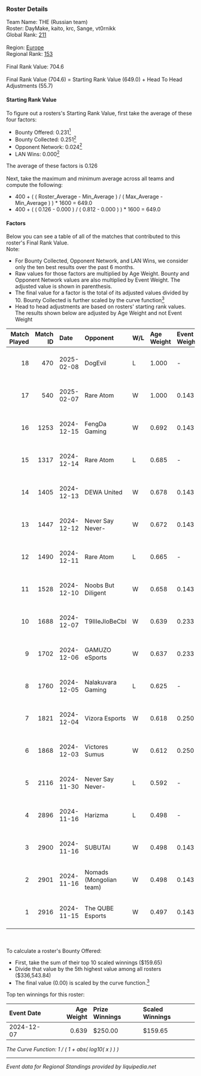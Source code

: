 ### Roster Details<br />
Team Name: THE (Russian team)<br />
Roster: DayMake, kaito, krc, Sange, vt0rnikk<br />
Global Rank: [211](../../standings_global_2025_03_01.md)<br />
<br />
Region: [Europe]( ../../standings_europe_2025_03_01.md)<br />
Regional Rank: [153]( ../../standings_europe_2025_03_01.md)<br />
<br />
Final Rank Value:  704.6<br />
<br />
Final Rank Value (704.6) = Starting Rank Value (649.0) + Head To Head Adjustments (55.7)<br />

#### Starting Rank Value<br />
To figure out a rosters's Starting Rank Value, first take the average of these four factors:<br />
- Bounty Offered: 0.231[<sup>1</sup>](#table2)
- Bounty Collected: 0.251[<sup>2</sup>](#table1)
- Opponent Network: 0.024[<sup>2</sup>](#table1)
- LAN Wins: 0.000[<sup>2</sup>](#table1)

The average of these factors is 0.126<br />
<br />
Next, take the maximum and minimum average across all teams and compute the following:<br />
- 400 + ( ( Roster_Average - Min_Average ) / ( Max_Average - Min_Average ) ) * 1600 = 649.0
- 400 + ( ( 0.126 - 0.000 ) / ( 0.812 - 0.000 ) ) * 1600 = 649.0


#### Factors<br />
Below you can see a table of all of the matches that contributed to this roster's Final Rank Value.<br />
Note:<br />

- For Bounty Collected, Opponent Network, and LAN Wins, we consider only the ten best results over the past 6 months.
- Raw values for those factors are multiplied by Age Weight. Bounty and Opponent Network values are also multiplied by Event Weight. The adjusted value is shown in parenthesis.
- The final value for a factor is the total of its adjusted values divided by 10. Bounty Collected is further scaled by the curve function[<sup>3</sup>](#curveFunction)
- Head to head adjustments are based on rosters' starting rank values. The results shown below are adjusted by Age Weight and not Event Weight
<span id="table1"></span><br />


| Match Played | Match ID | Date       | Opponent                | W/L | Age Weight | Event Weight | Bounty Collected | Opponent Network | LAN Wins  | H2H Adj. | Roster                               |
| -: | -: | :- | :- | :- | :- | :- | :- | :- | :- | -: | :- |
|           18 |      470 | 2025-02-08 | DogEvil                 | L   | 1.000      | -            | -                | -                | -         |   -11.30 | DayMake, kaito, krc, Sange, vt0rnikk |
|           17 |      540 | 2025-02-07 | Rare Atom               | W   | 1.000      | 0.143        | 0.063 (0.009)    | 0.638 (0.091)    | 0 (0.000) |    25.61 | DayMake, kaito, krc, Sange, vt0rnikk |
|           16 |     1253 | 2024-12-15 | FengDa Gaming           | W   | 0.692      | 0.143        | 0.008 (0.001)    | 0.454 (0.045)    | 0 (0.000) |    11.31 | d0RREN, kaito, krc, Sange, vt0rnikk  |
|           15 |     1317 | 2024-12-14 | Rare Atom               | L   | 0.685      | -            | -                | -                | -         |    -3.37 | d0RREN, kaito, krc, Sange, vt0rnikk  |
|           14 |     1405 | 2024-12-13 | DEWA United             | W   | 0.678      | 0.143        | 0.000 (0.000)    | 0.169 (0.016)    | 0 (0.000) |     7.05 | d0RREN, kaito, krc, Sange, vt0rnikk  |
|           13 |     1447 | 2024-12-12 | Never Say Never-        | W   | 0.672      | 0.143        | 0.002 (0.000)    | 0.132 (0.013)    | 0 (0.000) |     9.29 | d0RREN, kaito, krc, Sange, vt0rnikk  |
|           12 |     1490 | 2024-12-11 | Rare Atom               | L   | 0.665      | -            | -                | -                | -         |    -3.18 | d0RREN, kaito, krc, Sange, vt0rnikk  |
|           11 |     1528 | 2024-12-10 | Noobs But Diligent      | W   | 0.658      | 0.143        | 0.000 (0.000)    | -                | 0 (0.000) |     5.61 | d0RREN, kaito, krc, Sange, vt0rnikk  |
|           10 |     1688 | 2024-12-07 | T9IIIeJIoBeCbI          | W   | 0.639      | 0.233        | 0.000 (0.000)    | 0.065 (0.010)    | 0 (0.000) |     8.32 | d0RREN, kaito, krc, Sange, vt0rnikk  |
|            9 |     1702 | 2024-12-06 | GAMUZO eSports          | W   | 0.637      | 0.233        | 0.000 (0.000)    | -                | 0 (0.000) |     6.00 | d0RREN, kaito, krc, Sange, vt0rnikk  |
|            8 |     1760 | 2024-12-05 | Nalakuvara Gaming       | L   | 0.625      | -            | -                | -                | -         |   -10.22 | d0RREN, kaito, krc, Sange, vt0rnikk  |
|            7 |     1821 | 2024-12-04 | Vizora Esports          | W   | 0.618      | 0.250        | 0.000 (0.000)    | 0.083 (0.013)    | 0 (0.000) |     5.33 | d0RREN, kaito, krc, Sange, vt0rnikk  |
|            6 |     1868 | 2024-12-03 | Victores Sumus          | W   | 0.612      | 0.250        | 0.001 (0.000)    | 0.122 (0.019)    | 0 (0.000) |     7.53 | d0RREN, kaito, krc, Sange, vt0rnikk  |
|            5 |     2116 | 2024-11-30 | Never Say Never-        | L   | 0.592      | -            | -                | -                | -         |   -10.33 | d0RREN, kaito, krc, Sange, vt0rnikk  |
|            4 |     2896 | 2024-11-16 | Harizma                 | L   | 0.498      | -            | -                | -                | -         |    -6.66 | d0RREN, kaito, krc, Sange, vt0rnikk  |
|            3 |     2900 | 2024-11-16 | SUBUTAI                 | W   | 0.498      | 0.143        | 0.001 (0.000)    | 0.063 (0.004)    | 0 (0.000) |     4.94 | d0RREN, kaito, krc, Sange, vt0rnikk  |
|            2 |     2901 | 2024-11-16 | Nomads (Mongolian team) | W   | 0.498      | 0.143        | -                | 0.190 (0.014)    | -         |     5.07 | d0RREN, kaito, krc, Sange, vt0rnikk  |
|            1 |     2916 | 2024-11-15 | The QUBE Esports        | W   | 0.497      | 0.143        | -                | 0.164 (0.012)    | -         |     4.69 | d0RREN, kaito, krc, Sange, vt0rnikk  |

<br />
<span id="table2"></span><br />
To calculate a roster's Bounty Offered:<br />

- First, take the sum of their top 10 scaled winnings ($159.65)
- Divide that value by the 5th highest value among all rosters ($336,543.84)
- The final value (0.00) is scaled by the curve function.[<sup>3</sup>](#curveFunction)

Top ten winnings for this roster:<br />

| Event Date | Age Weight | Prize Winnings | Scaled Winnings |
| :- | -: | :- | :- |
| 2024-12-07 |      0.639 | $250.00        | $159.65         |


<span id="curveFunction"></span>_The Curve Function: 1 / ( 1 + abs( log10( x ) ) )_<br />

---
_Event data for Regional Standings provided by liquipedia.net_<br />
